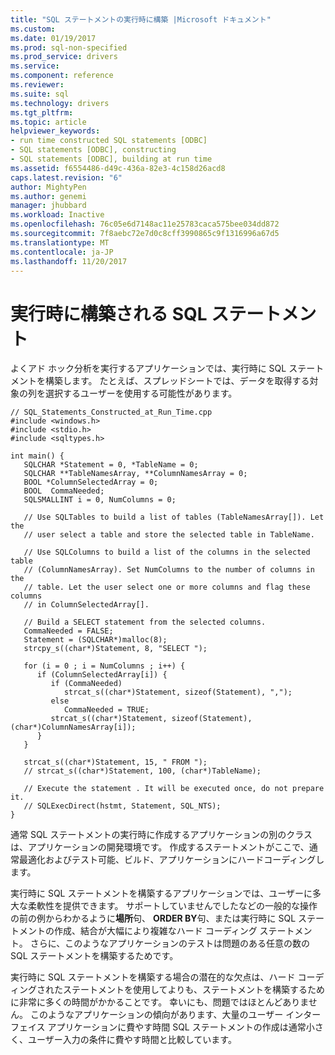 ```yaml
---
title: "SQL ステートメントの実行時に構築 |Microsoft ドキュメント"
ms.custom: 
ms.date: 01/19/2017
ms.prod: sql-non-specified
ms.prod_service: drivers
ms.service: 
ms.component: reference
ms.reviewer: 
ms.suite: sql
ms.technology: drivers
ms.tgt_pltfrm: 
ms.topic: article
helpviewer_keywords:
- run time constructed SQL statements [ODBC]
- SQL statements [ODBC], constructing
- SQL statements [ODBC], building at run time
ms.assetid: f6554486-d49c-436a-82e3-4c158d26acd8
caps.latest.revision: "6"
author: MightyPen
ms.author: genemi
manager: jhubbard
ms.workload: Inactive
ms.openlocfilehash: 76c05e6d7148ac11e25783caca575bee034dd872
ms.sourcegitcommit: 7f8aebc72e7d0c8cff3990865c9f1316996a67d5
ms.translationtype: MT
ms.contentlocale: ja-JP
ms.lasthandoff: 11/20/2017
---
```

# <a name="sql-statements-constructed-at-run-time"></a>実行時に構築される SQL ステートメント
よくアド ホック分析を実行するアプリケーションでは、実行時に SQL ステートメントを構築します。 たとえば、スプレッドシートでは、データを取得する対象の列を選択するユーザーを使用する可能性があります。  
  
```  
// SQL_Statements_Constructed_at_Run_Time.cpp  
#include <windows.h>  
#include <stdio.h>  
#include <sqltypes.h>  
  
int main() {  
   SQLCHAR *Statement = 0, *TableName = 0;  
   SQLCHAR **TableNamesArray, **ColumnNamesArray = 0;  
   BOOL *ColumnSelectedArray = 0;  
   BOOL  CommaNeeded;  
   SQLSMALLINT i = 0, NumColumns = 0;  
  
   // Use SQLTables to build a list of tables (TableNamesArray[]). Let the  
   // user select a table and store the selected table in TableName.  
  
   // Use SQLColumns to build a list of the columns in the selected table  
   // (ColumnNamesArray). Set NumColumns to the number of columns in the  
   // table. Let the user select one or more columns and flag these columns  
   // in ColumnSelectedArray[].  
  
   // Build a SELECT statement from the selected columns.  
   CommaNeeded = FALSE;  
   Statement = (SQLCHAR*)malloc(8);  
   strcpy_s((char*)Statement, 8, "SELECT ");  
  
   for (i = 0 ; i = NumColumns ; i++) {  
      if (ColumnSelectedArray[i]) {  
         if (CommaNeeded)  
            strcat_s((char*)Statement, sizeof(Statement), ",");  
         else  
            CommaNeeded = TRUE;  
         strcat_s((char*)Statement, sizeof(Statement), (char*)ColumnNamesArray[i]);  
      }  
   }  
  
   strcat_s((char*)Statement, 15, " FROM ");  
   // strcat_s((char*)Statement, 100, (char*)TableName);  
  
   // Execute the statement . It will be executed once, do not prepare it.  
   // SQLExecDirect(hstmt, Statement, SQL_NTS);  
}  
```  
  
 通常 SQL ステートメントの実行時に作成するアプリケーションの別のクラスは、アプリケーションの開発環境です。 作成するステートメントがここで、通常最適化およびテスト可能、ビルド、アプリケーションにハードコーディングします。  
  
 実行時に SQL ステートメントを構築するアプリケーションでは、ユーザーに多大な柔軟性を提供できます。 サポートしていませんでしたなどの一般的な操作の前の例からわかるように**場所**句、 **ORDER BY**句、または実行時に SQL ステートメントの作成、結合が大幅により複雑なハード コーディング ステートメント。 さらに、このようなアプリケーションのテストは問題のある任意の数の SQL ステートメントを構築するためです。  
  
 実行時に SQL ステートメントを構築する場合の潜在的な欠点は、ハード コーディングされたステートメントを使用してよりも、ステートメントを構築するために非常に多くの時間がかかることです。 幸いにも、問題ではほとんどありません。 このようなアプリケーションの傾向があります、大量のユーザー インターフェイス アプリケーションに費やす時間 SQL ステートメントの作成は通常小さく、ユーザー入力の条件に費やす時間と比較しています。
